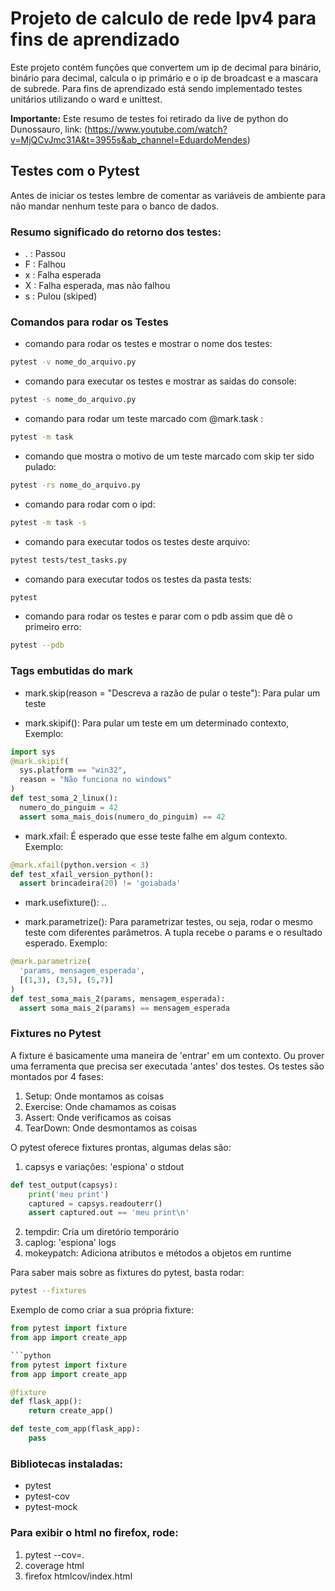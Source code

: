 # Projeto de calculo de rede Ipv4 para fins de aprendizado

Este projeto contém funções que convertem um ip de decimal para binário, binário para decimal, calcula
o ip primário e o ip de broadcast e a mascara de subrede. Para fins de aprendizado está sendo implementado testes unitários utilizando o ward e unittest.

**Importante:** Este resumo de testes foi retirado da live de python do Dunossauro, link: (https://www.youtube.com/watch?v=MjQCvJmc31A&t=3955s&ab_channel=EduardoMendes)

## Testes com o Pytest

Antes de iniciar os testes lembre de comentar as variáveis de ambiente para não
mandar nenhum teste para o banco de dados.

### Resumo significado do retorno dos testes:

* . : Passou
* F : Falhou
* x : Falha esperada
* X : Falha esperada, mas não falhou
* s : Pulou (skiped)

### Comandos para rodar os Testes

* comando para rodar os testes e mostrar o nome dos testes:
```sh
pytest -v nome_do_arquivo.py
```

* comando para executar os testes e mostrar as saidas do console:
```sh
pytest -s nome_do_arquivo.py
```

* comando para rodar um teste marcado com @mark.task :
```sh
pytest -m task
```

* comando que mostra o motivo de um teste marcado com skip ter sido pulado:
```sh
pytest -rs nome_do_arquivo.py
```

* comando para rodar com o ipd:
```sh
pytest -m task -s
```

* comando para executar todos os testes deste arquivo:
```sh
pytest tests/test_tasks.py
```

* comando para executar todos os testes da pasta tests:
```sh
pytest
```

* comando para rodar os testes e parar com o pdb assim que dê o primeiro erro:
```sh
pytest --pdb
```

### Tags embutidas do mark

* mark.skip(reason = "Descreva a razão de pular o teste"): Para pular um teste

* mark.skipif(): Para pular um teste em um determinado contexto, Exemplo:

```python
import sys
@mark.skipif(
  sys.platform == "win32",
  reason = "Não funciona no windows"
)
def test_soma_2_linux():
  numero_do_pinguim = 42
  assert soma_mais_dois(numero_do_pinguim) == 42
```

* mark.xfail: É esperado que esse teste falhe em algum contexto. Exemplo:

```python
@mark.xfail(python.version < 3)
def test_xfail_version_python():
  assert brincadeira(20) != 'goiabada'
```

* mark.usefixture(): ..

* mark.parametrize(): Para parametrizar testes, ou seja, rodar o mesmo teste com diferentes
parâmetros. A tupla recebe o params e o resultado esperado. Exemplo:

```python
@mark.parametrize(
  'params, mensagem_esperada',
  [(1,3), (3,5), (5,7)]
)
def test_soma_mais_2(params, mensagem_esperada):
  assert soma_mais_2(params) == mensagem_esperada
```

### Fixtures no Pytest

A fixture é basicamente uma maneira de 'entrar' em um contexto. Ou prover uma ferramenta que precisa
ser executada 'antes' dos testes. Os testes são montados por 4 fases:

1. Setup: Onde montamos as coisas
2. Exercise: Onde chamamos as coisas
3. Assert: Onde verificamos as coisas
4. TearDown: Onde desmontamos as coisas

O pytest oferece fixtures prontas, algumas delas são:

1. capsys e variações: 'espiona' o stdout

```python
def test_output(capsys):
    print('meu print')
    captured = capsys.readouterr()
    assert captured.out == 'meu print\n'
```

2. tempdir: Cria um diretório temporário
3. caplog: 'espiona' logs
4. mokeypatch: Adiciona atributos e métodos a objetos em runtime

Para saber mais sobre as fixtures do pytest, basta rodar:
```sh
pytest --fixtures
```

Exemplo de como criar a sua própria fixture:
```python
from pytest import fixture
from app import create_app

```python
from pytest import fixture
from app import create_app

@fixture
def flask_app():
    return create_app()

def teste_com_app(flask_app):
    pass
```









### Bibliotecas instaladas:

* pytest
* pytest-cov
* pytest-mock

### Para exibir o html no firefox, rode:

1. pytest --cov=.
2. coverage html
3. firefox htmlcov/index.html
